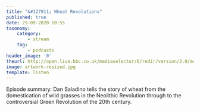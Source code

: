 ```yaml
---
title: "&#127911; Wheat Revolutions"
published: true
date: 29-09-2020 10:55
taxonomy:
    category:
        - stream
    tag:
        - podcasts
header_image: '0'
theurl: http://open.live.bbc.co.uk/mediaselector/6/redir/version/2.0/mediaset/audio-nondrm-download/proto/http/vpid/p08skryz.mp3
image: artwork-resized.jpg
template: listen
--- 
```

Episode summary: Dan Saladino tells the story of wheat from the domestication of wild grasses in the Neolithic Revolution through to the controversial Green Revolution of the 20th century.
